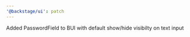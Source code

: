 ```yaml
---
'@backstage/ui': patch
---
```


Added PasswordField to BUI with default show/hide visibilty on text input
